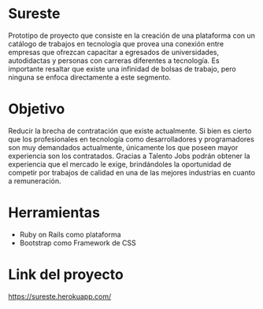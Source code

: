 # Sureste

Prototipo de proyecto que consiste en la creación de una plataforma con un catálogo de trabajos 
en tecnología que provea una conexión entre empresas que ofrezcan capacitar a 
egresados de universidades, autodidactas y personas con carreras diferentes a 
tecnología. Es importante resaltar que existe una infinidad de bolsas de trabajo, pero
ninguna se enfoca directamente a este segmento.

# Objetivo
Reducir la brecha de contratación que existe actualmente. Si bien es cierto que los 
profesionales en tecnología como desarrolladores y programadores son muy 
demandados actualmente, únicamente los que poseen mayor experiencia son los 
contratados. Gracias a Talento Jobs podrán obtener la experiencia que el mercado 
le exige, brindándoles la oportunidad de competir por trabajos de calidad en una de 
las mejores industrias en cuanto a remuneración.

# Herramientas
* Ruby on Rails como plataforma
* Bootstrap como Framework de CSS

# Link del proyecto
https://sureste.herokuapp.com/
